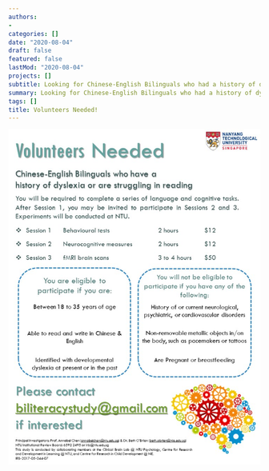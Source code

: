 ```yaml
---
authors:
- 
categories: []
date: "2020-08-04"
draft: false
featured: false
lastMod: "2020-08-04"
projects: []
subtitle: Looking for Chinese-English Bilinguals who had a history of dyslexia or are struggling in reading.
summary: Looking for Chinese-English Bilinguals who had a history of dyslexia or are struggling in reading.
tags: []
title: Volunteers Needed!
---
```




![png](./dyslexia-biliteracy-poster.jpg)

